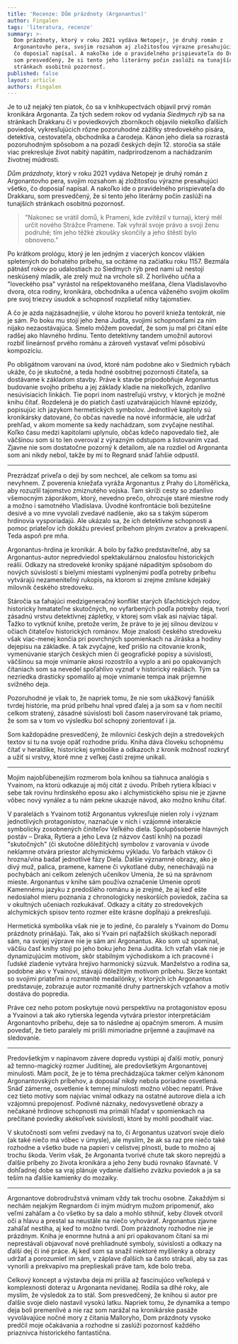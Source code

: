 ```yaml
---
title: 'Recenze: Dům prázdnoty (Argonantus)'
author: Fingalen
tags: 'literatura, recenze'
summary: >-
  Dom prázdnoty, ktorý v roku 2021 vydáva Netopejr, je druhý román z
  Argonantovho pera, svojim rozsahom aj zložitosťou výrazne presahujúci všetko,
  čo doposiaľ napísal. A nakoľko ide o pravidelného prispievateľa do Drakkaru,
  som presvedčený, že si tento jeho literárny počin zaslúži na tunajších
  stránkach osobitnú pozornosť.
published: false
layout: article
authors: Fingalen
---
```


Je to už nejaký ten piatok, čo sa v kníhkupectvách objavil prvý román kronikára Argonanta. Za tých sedem rokov od vydania _Siedmych rýb_ sa na stránkach Drakkaru či v poviedkových zborníkoch objavilo niekoľko ďalších poviedok, vykresľujúcich rôzne pozoruhodné zážitky stredovekého pisára, detektíva, cestovateľa, obchodníka a čarodeja. Kánon jeho diela sa rozrastá pozoruhodným spôsobom a na pozadí českých dejín 12. storočia sa stále viac prekresluje život nabitý napätím, nadprirodzenom a nachádzaním životnej múdrosti.

_Dům prázdnoty_, ktorý v roku 2021 vydáva Netopejr je druhý román z Argonantovho pera, svojim rozsahom aj zložitosťou výrazne presahujúci všetko, čo doposiaľ napísal. A nakoľko ide o pravidelného prispievateľa do Drakkaru, som presvedčený, že si tento jeho literárny počin zaslúži na tunajších stránkach osobitnú pozornosť. 

> "Nakonec se vrátil domů, k Prameni, kde zvítězil v turnaji, který měl určit nového Strážce Pramene. Tak vyhrál svoje právo a svoji ženu podruhé; tím jeho těžké zkoušky skončily a jeho štěstí bylo obnoveno."

Po krátkom prológu, ktorý je len jedným z viacerých koncov vlákien spletených do bohatého príbehu, sa ocitáme na začiatku roku 1157. Bezmála pätnásť rokov po udalostiach zo Siedmych rýb pred nami už nestojí neskúsený  mladík, ale zrelý muž na vrchole síl. Z horlivého učňa a "loveckého psa" vyrástol na rešpektovaného mešťana, člena Vladislavovho dvora, otca rodiny, kronikára, obchodníka a učenca váženého svojim okolím pre svoj triezvy úsudok a schopnosť rozplietať nitky tajomstiev. 

A čo je azda najzásadnejšie, v úlohe ktorou ho poveril knieža tentokrát, nie je sám. Po boku mu stojí jeho žena Judita, svojimi schopnosťami za ním nijako nezaostávajúca. Smelo môžem povedať, že som ju mal pri čítaní ešte radšej ako hlavného hrdinu. Tento detektívny tandem umožnil autorovi rozbiť lineárnosť prvého románu a zároveň vystavať veľmi pôsobivú kompozíciu. 

Po obligátnom varovaní na úvod, ktoré nám podobne ako v Siedmich rybách ukáže, čo je skutočné, a teda hodné osobitnej pozornosti čitateľa, sa dostávame k základom stavby. Práve k stavbe pripodobňuje Argonantus budovanie svojho príbehu a jej základy kladie na niekoľkých, zdanlivo nesúvisiacich linkách. Tie popri inom nastreľujú vrstvy, v ktorých je možné knihu čítať. Rozdelená je do piatich častí uzatvárajúcich hlavné epizódy, popisujúc ich jazykom hermetických symbolov. Jednotlivé kapitoly sú kronikársky datované, čo občas navedie na nové informácie, ale udržať prehľad, v akom momente sa kedy nachádzam, som zvyčajne nestíhal. Koľko času medzi kapitolami uplynulo, občas kdečo napovedalo tiež, ale väčšinou som si to len overoval z výrazným odstupom a listovaním vzad. Zjavne nie som dostatočne pozorný k detailom, ale na rozdiel od Argonanta som ani nikdy nebol, takže by mi to Regnard snáď ľahšie odpustil.

***

Prezrádzať priveľa o deji by som nechcel, ale celkom sa tomu asi nevyhnem. Z poverenia kniežaťa vyráža Argonantus z Prahy do Litoměřicka, aby rozuzlil tajomstvo zmiznutého vojska. Tam skríži cesty so zdanlivo všemocným záporákom, ktorý, nevedno prečo, ohrozuje staré miestne rody a možno i samotného Vladislava. Úvodné konfrontácie boli bezútešne desivé a vo mne vyvolali zvedavé nadšenie, ako sa s takým súperom hrdinovia vysporiadajú. Ale ukázalo sa, že ich detektívne schopnosti a pomoc priateľov ich dokážu previesť príbehom plným zvratov a prekvapení. Teda aspoň pre mňa. 

Argonantus-hrdina je kronikár. A bolo by ťažko predstaviteľné, aby sa Argonantus-autor nepredviedol spektakulárnou znalosťou historických reálií. Odkazy na stredoveké kroniky spájané nápaditým spôsobom do nových súvislostí s bielymi miestami vyplnenými podľa potreby príbehu vytvárajú nezameniteľný rukopis, na ktorom si zrejme zmlsne kdejaký milovník českého stredoveku. 

Stáročia sa ťahajúci medzigeneračný konflikt starých šľachtických rodov, historicky hmatateľne skutočných, no vyfarbených podľa potreby deja, tvorí zásadnú vrstvu detektívnej zápletky, v ktorej som však asi najviac tápal. Ťažko to vytknúť knihe, pretože verím, že práve to je jej silnou devízou v očiach čitateľov historických románov. Moje znalosti českého stredoveku však viac-menej končia pri povrchných spomienkach na Jiráska a hodiny dejepisu na základke. A tak zvyčajne, keď prišlo na citovanie kroník, vymenúvanie starých českých mien či geografické popisy a súvislosti, väčšinou sa moje vnímanie akosi rozostrilo a vyplo a ani po opakovaných čítaniach som sa nevedel spoľahlivo vyznať v historický reáliách. Tým sa nezriedka drasticky spomalilo aj moje vnímanie tempa inak príjemne svižného deja.

Pozoruhodné je však to, že napriek tomu, že nie som ukážkový fanúšik tvrdej histórie, ma prúd príbehu hnal vpred ďalej a ja som sa v ňom necítil celkom stratený, zásadné súvislosti boli časom naservírované tak priamo, že som sa v tom vo výsledku bol schopný zorientovať i ja. 

Som každopádne presvedčený, že milovníci českých dejín a stredovekých textov si tu na svoje opäť rozhodne prídu. Kniha dáva človeku schopnému čítať v heraldike, historickej symbolike a odkazoch z kroník možnosť rozkryť a užiť si vrstvy, ktoré mne z veľkej časti zrejme unikali. 

***

Mojim najobľúbenejším rozmerom bola knihou sa tiahnuca analógia s Yvainom, na ktorú odkazuje aj môj citát z úvodu. Príbeh rytiera kĺbiaci v sebe tak rovinu hrdinského eposu ako i alchymistického spisu nie je zjavne vôbec nový vynález a tu nám pekne ukazuje návod, ako možno knihu čítať.

V paralelách s Yvainom totiž Argonantus vykresľuje nielen roly i význam jednotlivých protagonistov, naznačuje v nich i vzájomné interakcie symbolicky zosobnených činiteľov Veľkého diela. Spolupôsobenie hlavných postáv – Draka, Rytiera a jeho Leva (z názvov častí kníh) na pozadí "skutočných" (či skutočne dôležitých) symbolov z varovania v úvode neklamne otvára priestor alchymickému výkladu. Vo farbách vtákov či hrozna/vína badať jednotlivé fázy Diela. Ďalšie významné obrazy, ako je divý muž, palica, pramene, kamene či vykotlané duby, nenechávajú na pochybách ani celkom zelených učeníkov Umenia, že sú na správnom mieste. Argonantus v knihe sám používa označenie Umenie oproti Kamennému jazyku z predošlého románu a je zrejmé, že aj keď ešte nedosiahol mieru poznania z chronologicky neskorších poviedok, začína sa v okultných učeniach rozkukávať. Odkazy a citáty zo stredovekých alchymických spisov tento rozmer ešte krásne dopĺňajú a prekresľujú.

Hermetická symbolika však nie je to jediné, čo paralely s Yvainom do Domu prázdnoty prinášajú. Tak, ako si Yvain pri najťažších skúškach neporadí sám, na svojej výprave nie je sám ani Argonantus. Ako som už spomínal, väčšiu časť knihy stojí po jeho boku jeho žena Judita. Ich vzťah však nie je dynamizujúcim motívom, skôr stabilným východiskom a ich pracovné i ľudské zladenie vytvára hrejivo harmonický súzvuk. Manželstvo a rodina sa, podobne ako v Yvainovi, stávajú dôležitým motívom príbehu. Skrze kontakt so svojimi priateľmi a rozmanité medailónky, v ktorých ich Argonantus predstavuje, zobrazuje autor rozmanité druhy partnerských vzťahov a motív dostáva do popredia.

Práve cez neho potom poskytuje novú perspektívu na protagonistov eposu a Yvainovi a tak ako rytierska legenda vytvára priestor interpretáciám Argonantovho príbehu, deje sa to následne aj opačným smerom.
A musím povedať, že tieto paralely mi prišli mimoriadne príjemné a zaujímavé na sledovanie.

***

Predovšetkým v napínavom závere dopredu vystúpi aj ďalší motív, ponurý až temno-magický rozmer Juditinej, ale predovšetkým Argonantovej minulosti. Mám pocit, že je to téma prechádzajúca takmer celým kánonom Argonantovských príbehov, a doposiaľ nikdy nebola poriadne osvetlená. Snáď zámerne, osvetlenie k temnej minulosti možno vôbec nepatrí. Práve cez tieto motívy som najviac vnímal odkazy na ostatné autorove diela a ich vzájomnú prepojenosť. Podivné náznaky, nedovysvetlené obrazy a nečakané hrdinove schopnosti ma primäli hľadať v spomienkach na prečítané poviedky akékoľvek súvislosti, ktoré by mohli poodhaliť viac.

V skutočnosti som veľmi zvedavý na to, či Argonantus uzatvorí svoje dielo (ak také niečo má vôbec v úmysle), ale myslím, že ak sa raz pre niečo také rozhodne a všetko bude na papieri v celistvej plnosti, bude to možno aj trochu škoda. Verím však, že Argonanta tvorivé chute tak skoro neprejdú a ďalšie príbehy zo života kronikára a jeho ženy budú rovnako šťavnaté. V dohľadnej dobe sa vraj plánuje vydanie ďalšieho zväzku poviedok a ja sa teším na ďalšie kamienky do mozaiky. 

***

Argonantove dobrodružstvá vnímam vždy tak trochu osobne. Zakaždým si nechám nejakým Regnardom či iným múdrym mužom pripomenúť, ako veľmi zaháľam a čo všetko by sa dalo a mohlo stihnúť, keby človek otvoril oči a hlavu a prestal sa neustále na niečo vyhovárať. Argonantus zjavne zaháľať nestíha, aj keď to možno tvrdí. Dom prázdnoty rozhodne nie je prázdnym. Kniha je enormne hutná a ani pri opakovanom čítaní sa mi neprestávali objavovať nové prehliadnuté symboly, súvislosti a odkazy na ďalší dej či iné práce. Aj keď som sa snažil niektoré myšlienky a obrazy udržať a porozumieť im sám, v záplave ďalších sa často strácali, aby sa zas vynorili a prekvapivo ma preplieskali práve tam, kde bolo treba.

Celkový koncept a výstavba deja mi prišla až fascinujúco veľkolepá v komplexnosti doteraz u Argonanta nevídanej. Rodila sa dlhé roky, ale myslím, že výsledok za to stál. Som presvedčený, že knihou si autor pre ďalšie svoje dielo nastavil vysokú latku. Napriek tomu, že dynamika a tempo deja boli premenlivé a nie raz som narážal na kronikárske pasáže vyvolávajúce nočné mory z čítania Malloryho, Dom prázdnoty vysoko predčil moje očakávania a rozhodne si zaslúži pozornosť každého priaznivca historického fantastična.
